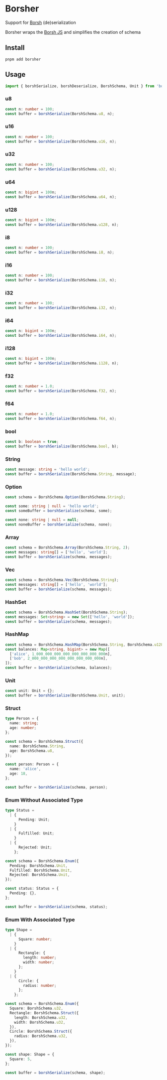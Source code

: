 # Borsher
Support for [Borsh](https://borsh.io) (de)serialization

Borsher wraps the [Borsh JS](https://github.com/near/borsh-js) and simplifies the creation of schema

## Install
```shell
pnpm add borsher
```

## Usage
```ts
import { borshSerialize, borshDeserialize, BorshSchema, Unit } from 'borsher';
```

### u8
```ts
const n: number = 100;
const buffer = borshSerialize(BorshSchema.u8, n);
```

### u16
```ts
const n: number = 100;
const buffer = borshSerialize(BorshSchema.u16, n);
```

### u32
```ts
const n: number = 100;
const buffer = borshSerialize(BorshSchema.u32, n);
```

### u64
```ts
const n: bigint = 100n;
const buffer = borshSerialize(BorshSchema.u64, n);
```

### u128
```ts
const n: bigint = 100n;
const buffer = borshSerialize(BorshSchema.u128, n);
```

### i8
```ts
const n: number = 100;
const buffer = borshSerialize(BorshSchema.i8, n);
```

### i16
```ts
const n: number = 100;
const buffer = borshSerialize(BorshSchema.i16, n);
```

### i32
```ts
const n: number = 100;
const buffer = borshSerialize(BorshSchema.i32, n);
```

### i64
```ts
const n: bigint = 100n;
const buffer = borshSerialize(BorshSchema.i64, n);
```

### i128
```ts
const n: bigint = 100n;
const buffer = borshSerialize(BorshSchema.i128, n);
```

### f32
```ts
const n: number = 1.0;
const buffer = borshSerialize(BorshSchema.f32, n);
```

### f64
```ts
const n: number = 1.0;
const buffer = borshSerialize(BorshSchema.f64, n);
```

### bool
```ts
const b: boolean = true;
const buffer = borshSerialize(BorshSchema.bool, b);
```

### String
```ts
const message: string = 'hello world';
const buffer = borshSerialize(BorshSchema.String, message);
```

### Option
```ts
const schema = BorshSchema.Option(BorshSchema.String);

const some: string | null = 'hello world';
const someBuffer = borshSerialize(schema, some);

const none: string | null = null;
const noneBuffer = borshSerialize(schema, none);
```

### Array
```ts
const schema = BorshSchema.Array(BorshSchema.String, 2);
const messages: string[] = ['hello', 'world'];
const buffer = borshSerialize(schema, messages);
```

### Vec
```ts
const schema = BorshSchema.Vec(BorshSchema.String);
const messages: string[] = ['hello', 'world'];
const buffer = borshSerialize(schema, messages);
```

### HashSet
```ts
const schema = BorshSchema.HashSet(BorshSchema.String);
const messages: Set<string> = new Set(['hello', 'world']);
const buffer = borshSerialize(schema, messages);
```

### HashMap
```ts
const schema = BorshSchema.HashMap(BorshSchema.String, BorshSchema.u128);
const balances: Map<string, bigint> = new Map([
  ['alice', 1_000_000_000_000_000_000_000_000n],
  ['bob', 2_000_000_000_000_000_000_000_000n],
]);
const buffer = borshSerialize(schema, balances);
```

### Unit
```ts
const unit: Unit = {};
const buffer = borshSerialize(BorshSchema.Unit, unit);
```

### Struct
```ts
type Person = {
  name: string;
  age: number;
};

const schema = BorshSchema.Struct({
  name: BorshSchema.String,
  age: BorshSchema.u8,
});

const person: Person = {
  name: 'alice',
  age: 18,
};

const buffer = borshSerialize(schema, person);
```

### Enum Without Associated Type
```ts
type Status = 
  | {
      Pending: Unit;
    }
  | {
      Fulfilled: Unit;
    }
  | {
      Rejected: Unit;
    };

const schema = BorshSchema.Enum({
  Pending: BorshSchema.Unit,
  Fulfilled: BorshSchema.Unit,
  Rejected: BorshSchema.Unit,
});

const status: Status = {
  Pending: {},
};

const buffer = borshSerialize(schema, status);
```

### Enum With Associated Type
```ts
type Shape =
  | {
      Square: number;
    }
  | {
      Rectangle: {
        length: number;
        width: number;
      };
    }
  | {
      Circle: {
        radius: number;
      };
    };

const schema = BorshSchema.Enum({
  Square: BorshSchema.u32,
  Rectangle: BorshSchema.Struct({
    length: BorshSchema.u32,
    width: BorshSchema.u32,
  }),
  Circle: BorshSchema.Struct({
    radius: BorshSchema.u32,
  }),
});

const shape: Shape = {
  Square: 5,
};

const buffer = borshSerialize(schema, shape);
```
